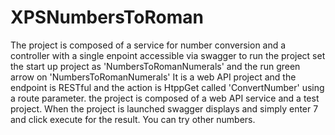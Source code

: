 # XPSNumbersToRoman
The project is composed of a service for number conversion and a controller with a single enpoint accessible via swagger
to run the project set the start up project as 'NumbersToRomanNumerals' and the run green arrow on 'NumbersToRomanNumerals'
It is a web API project and the endpoint is RESTful and the action is HtppGet called 'ConvertNumber' using a route parameter.
the project is composed of a web API service and a test project.
When the project is launched swagger displays and simply enter 7 and click execute for the result. You can try other numbers.
